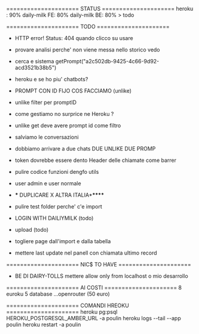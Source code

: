 ===================== STATUS =====================
heroku : 90%
daily-milk FE: 80%
daily-milk BE: 80% > todo

===================== TODO =====================

- HTTP error! Status: 404 quando clicco su usare
- provare analisi perche' non viene messa nello storico vedo
- cerca e sistema getPrompt("a2c502db-9425-4c66-9d92-acd3521b38b5")
- heroku e se ho piu' chatbots?
- PROMPT CON ID FIJO COS FACCIAMO (unlike)
- unlike filter per promptID
- come gestiamo no surprice ne Heroku ?
- unlike get deve avere prompt id come filtro
- salviamo le conversazioni
- dobbiamo arrivare a due chats DUE UNLIKE DUE PROMP
- token dovrebbe essere dento Header delle chiamate come barrer
- pulire codice funzioni dengfo utils
- user admin e user normale

- **\*** DUPLICARE X ALTRA ITALIA\***\*\*\*\***
- pulire test folder perche' c'e import
- LOGIN WITH DAILIYMILK (todo)
- upload (todo)
- togliere page dall'import e dalla tabella
- mettere last update nel panell con chiamata ultimo record

===================== NIC$ TO HAVE =====================

- BE DI DAIRY-TOLLS mettere allow only from localhost o mio desarrollo

===================== AI COSTI =====================
8 euroku
5 database
...openrouter (50 euro)

===================== COMANDI HREOKU =====================
heroku pg:psql HEROKU_POSTGRESQL_AMBER_URL -a poulin
heroku logs --tail --app poulin
heroku restart -a poulin
